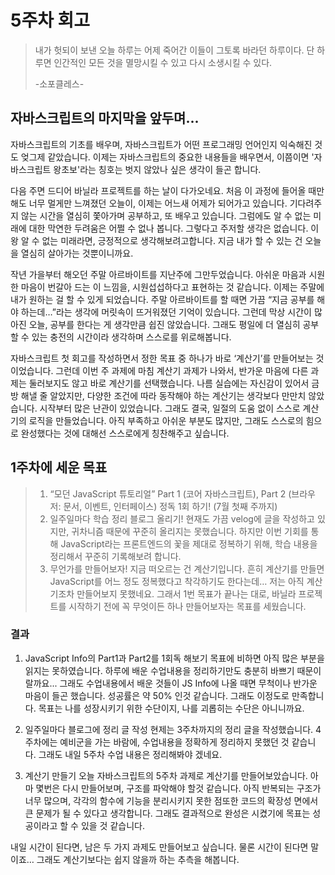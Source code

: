 # 5주차 회고

> 내가 헛되이 보낸 오늘 하루는
> 어제 죽어간 이들이 그토록 바라던 하루이다.
> 단 하루면 인간적인 모든 것을 멸망시킬 수 있고 다시 소생시킬 수 있다.
>
> -소포클레스-

## 자바스크립트의 마지막을 앞두며...

자바스크립트의 기초를 배우며, 자바스크립트가 어떤 프로그래밍 언어인지 익숙해진 것도 엊그제 같았습니다. 이제는 자바스크립트의 중요한 내용들을 배우면서, 이쯤이면 '자바스크립트 왕초보'라는 칭호는 벗지 않았나 싶은 생각이 들곤 합니다.

다음 주면 드디어 바닐라 프로젝트를 하는 날이 다가오네요. 처음 이 과정에 들어올 때만 해도 너무 멀게만 느껴졌던 오늘이, 이제는 어느새 어제가 되어가고 있습니다. 기다려주지 않는 시간을 열심히 쫓아가며 공부하고, 또 배우고 있습니다. 그럼에도 알 수 없는 미래에 대한 막연한 두려움은 어쩔 수 없나 봅니다. 그렇다고 주저할 생각은 없습니다. 이왕 알 수 없는 미래라면, 긍정적으로 생각해보려고합니다. 지금 내가 할 수 있는 건 오늘을 열심히 살아가는 것뿐이니까요.

작년 가을부터 해오던 주말 아르바이트를 지난주에 그만두었습니다. 아쉬운 마음과 시원한 마음이 번갈아 드는 이 느낌을, 시원섭섭하다고 표현하는 것 같습니다. 이제는 주말에 내가 원하는 걸 할 수 있게 되었습니다.
주말 아르바이트를 할 때면 가끔 “지금 공부를 해야 하는데…”라는 생각에 머릿속이 뜨거워졌던 기억이 있습니다. 그런데 막상 시간이 많아진 오늘, 공부를 한다는 게 생각만큼 쉽진 않았습니다. 그래도 평일에 더 열심히 공부할 수 있는 충전의 시간이라 생각하며 스스로를 위로해봅니다.

자바스크립트 첫 회고를 작성하면서 정한 목표 중 하나가 바로 ‘계산기’를 만들어보는 것이었습니다. 그런데 이번 주 과제에 마침 계산기 과제가 나와서, 반가운 마음에 다른 과제는 둘러보지도 않고 바로 계산기를 선택했습니다.
나름 실습에는 자신감이 있어서 금방 해낼 줄 알았지만, 다양한 조건에 따라 동작해야 하는 계산기는 생각보다 만만치 않았습니다. 시작부터 많은 난관이 있었습니다. 그래도 결국, 일절의 도움 없이 스스로 계산기의 로직을 만들었습니다. 아직 부족하고 아쉬운 부분도 많지만, 그래도 스스로의 힘으로 완성했다는 것에 대해선 스스로에게 칭찬해주고 싶습니다.

## 1주차에 세운 목표

> 1. “모던 JavaScript 튜토리얼” Part 1 (코어 자바스크립트), Part 2 (브라우저: 문서, 이벤트, 인터페이스) 정독 1회 하기! (7월 첫째 주까지)
> 2. 일주일마다 학습 정리 블로그 올리기!
>    현재도 가끔 velog에 글을 작성하고 있지만, 귀차니즘 때문에 꾸준히 올리지는 못했습니다. 하지만 이번 기회를 통해 JavaScript라는 프론트엔드의 꽃을 제대로 정복하기 위해, 학습 내용을 정리해서 꾸준히 기록해보려 합니다.
> 3. 무언가를 만들어보자!
>    지금 떠오르는 건 계산기입니다. 흔히 계산기를 만들면 JavaScript를 어느 정도 정복했다고 착각하기도 한다는데… 저는 아직 계산기조차 만들어보지 못했네요. 그래서 1번 목표가 끝나는 대로, 바닐라 프로젝트를 시작하기 전에 꼭 무엇이든 하나 만들어보자는 목표를 세웠습니다.

### 결과

1. JavaScript Info의 Part1과 Part2를 1회독 해보기
   목표에 비하면 아직 많은 부분을 읽지는 못하였습니다. 하루에 배운 수업내용을 정리하기만도 충분히 바쁘기 때문이랄까요... 그래도 수업내용에서 배운 것들이 JS Info에 나올 때면 무척이나 반가운 마음이 들곤 했습니다. 성공률은 약 50% 인것 같습니다. 그래도 이정도로 만족합니다. 목표는 나를 성장시키기 위한 수단이지, 나를 괴롭히는 수단은 아니니까요.

2. 일주일마다 블로그에 정리 글 작성
   현제는 3주차까지의 정리 글을 작성했습니다. 4주차에는 예비군을 가는 바람에, 수업내용을 정확하게 정리하지 못했던 것 같습니다. 그래도 내일 5주차 수업 내용은 정리해봐야 겠네요.

3. 계산기 만들기
   오늘 자바스크립트의 5주차 과제로 계산기를 만들어보았습니다. 아마 몇번은 다시 만들어보며, 구조를 파악해야 할것 같습니다. 아직 반복되는 구조가 너무 많으며, 각각의 함수에 기능을 분리시키지 못한 점또한 코드의 확장성 면에서 큰 문제가 될 수 있다고 생각합니다. 그래도 결과적으로 완성은 시켰기에 목표는 성공이라고 할 수 있을 것 같습니다.

내일 시간이 된다면, 남은 두 가지 과제도 만들어보고 싶습니다. 물론 시간이 된다면 말이죠… 그래도 계산기보다는 쉽지 않을까 하는 추측을 해봅니다.
